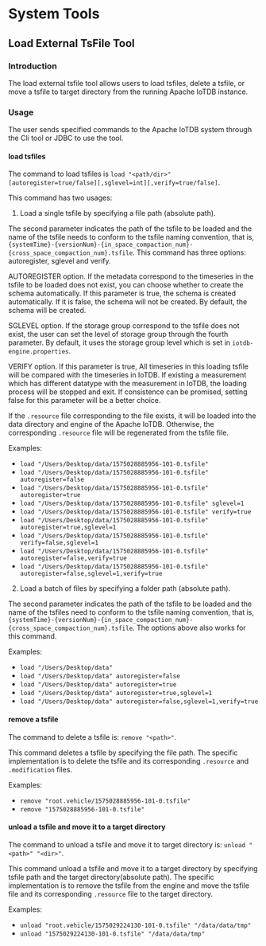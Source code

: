 <!--

    Licensed to the Apache Software Foundation (ASF) under one
    or more contributor license agreements.  See the NOTICE file
    distributed with this work for additional information
    regarding copyright ownership.  The ASF licenses this file
    to you under the Apache License, Version 2.0 (the
    "License"); you may not use this file except in compliance
    with the License.  You may obtain a copy of the License at
    
        http://www.apache.org/licenses/LICENSE-2.0
    
    Unless required by applicable law or agreed to in writing,
    software distributed under the License is distributed on an
    "AS IS" BASIS, WITHOUT WARRANTIES OR CONDITIONS OF ANY
    KIND, either express or implied.  See the License for the
    specific language governing permissions and limitations
    under the License.

-->
# System Tools
## Load External TsFile Tool

### Introduction

The load external tsfile tool allows users to load tsfiles, delete a tsfile, or move a tsfile to target directory from the running Apache IoTDB instance.

### Usage

The user sends specified commands to the Apache IoTDB system through the Cli tool or JDBC to use the tool.

#### load tsfiles

The command to load tsfiles is `load "<path/dir>" [autoregister=true/false][,sglevel=int][,verify=true/false]`.

This command has two usages:

1. Load a single tsfile by specifying a file path (absolute path). 

The second parameter indicates the path of the tsfile to be loaded and the name of the tsfile needs to conform to the tsfile naming convention, that is, `{systemTime}-{versionNum}-{in_space_compaction_num}-{cross_space_compaction_num}.tsfile`. This command has three options: autoregister, sglevel and verify.

AUTOREGISTER option. If the metadata correspond to the timeseries in the tsfile to be loaded does not exist, you can choose whether to create the schema automatically. If this parameter is true, the schema is created automatically. If it is false, the schema will not be created. By default, the schema will be created.

SGLEVEL option. If the storage group correspond to the tsfile does not exist, the user can set the level of storage group through the fourth parameter. By default, it uses the storage group level which is set in `iotdb-engine.properties`.

VERIFY option. If this parameter is true, All timeseries in this loading tsfile will be compared with the timeseries in IoTDB. If existing a measurement which has different datatype with the measurement in IoTDB, the loading process will be stopped and exit. If consistence can be promised, setting false for this parameter will be a better choice.

If the `.resource` file corresponding to the file exists, it will be loaded into the data directory and engine of the Apache IoTDB. Otherwise, the corresponding `.resource` file will be regenerated from the tsfile file.

Examples:

* `load "/Users/Desktop/data/1575028885956-101-0.tsfile"`
* `load "/Users/Desktop/data/1575028885956-101-0.tsfile" autoregister=false`
* `load "/Users/Desktop/data/1575028885956-101-0.tsfile" autoregister=true`
* `load "/Users/Desktop/data/1575028885956-101-0.tsfile" sglevel=1`
* `load "/Users/Desktop/data/1575028885956-101-0.tsfile" verify=true`
* `load "/Users/Desktop/data/1575028885956-101-0.tsfile" autoregister=true,sglevel=1`
* `load "/Users/Desktop/data/1575028885956-101-0.tsfile" verify=false,sglevel=1`
* `load "/Users/Desktop/data/1575028885956-101-0.tsfile" autoregister=false,verify=true`
* `load "/Users/Desktop/data/1575028885956-101-0.tsfile" autoregister=false,sglevel=1,verify=true`

2. Load a batch of files by specifying a folder path (absolute path). 

The second parameter indicates the path of the tsfile to be loaded and the name of the tsfiles need to conform to the tsfile naming convention, that is, `{systemTime}-{versionNum}-{in_space_compaction_num}-{cross_space_compaction_num}.tsfile`. The options above also works for this command.

Examples:

* `load "/Users/Desktop/data"`
* `load "/Users/Desktop/data" autoregister=false`
* `load "/Users/Desktop/data" autoregister=true`
* `load "/Users/Desktop/data" autoregister=true,sglevel=1`
* `load "/Users/Desktop/data" autoregister=false,sglevel=1,verify=true`

#### remove a tsfile

The command to delete a tsfile is: `remove "<path>"`.

This command deletes a tsfile by specifying the file path. The specific implementation is to delete the tsfile and its corresponding `.resource` and` .modification` files.

Examples:

* `remove "root.vehicle/1575028885956-101-0.tsfile"` 
* `remove "1575028885956-101-0.tsfile"`

#### unload a tsfile and move it to a target directory

The command to unload a tsfile and move it to target directory is: `unload "<path>" "<dir>"`.

This command unload a tsfile and move it to a target directory by specifying tsfile path and the target directory(absolute path). The specific implementation is to remove the tsfile from the engine and move the tsfile file and its corresponding `.resource` file to the target directory.

Examples:

* `unload "root.vehicle/1575029224130-101-0.tsfile" "/data/data/tmp"`
* `unload "1575029224130-101-0.tsfile" "/data/data/tmp"`